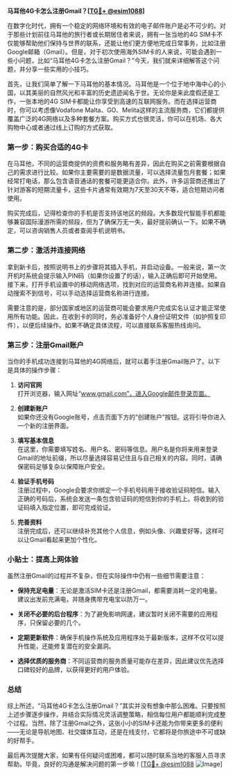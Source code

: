 **马耳他4G卡怎么注册Gmail？[[TG💪+ @esim1088](https://t.me/s/esim1088)]**

在数字化时代，拥有一个稳定的网络环境和有效的电子邮件账户是必不可少的。对于那些计划前往马耳他的旅行者或长期居住者来说，拥有一张当地的4G SIM卡不仅能够帮助他们保持与世界的联系，还能让他们更方便地完成日常事务，比如注册Google邮箱（Gmail）。但是，对于初次使用海外SIM卡的人来说，可能会遇到一些小问题，比如“马耳他4G卡怎么注册Gmail？”今天，我们就来详细解答这个问题，并分享一些实用的小技巧。

首先，让我们简单了解一下马耳他的基本情况。马耳他是一个位于地中海中心的小国，以其美丽的自然风光和丰富的历史遗迹闻名于世。无论你是来此度假还是工作，一张本地的4G SIM卡都能让你享受到高速的互联网服务。而在选择运营商时，你可以考虑像Vodafone Malta、GO、Melita这样的主流服务商，它们都提供覆盖广泛的4G网络以及多种套餐方案。购买方式也很灵活，你可以在机场、各大购物中心或者通过线上订购的方式获取。

### 第一步：购买合适的4G卡

在马耳他，不同的运营商提供的资费和服务略有差异，因此在购买之前需要根据自己的需求进行比较。如果你主要需要的是数据流量，可以选择流量包月套餐；如果经常打电话，那么包含语音通话的套餐可能更适合你。此外，许多运营商还推出了针对游客的短期流量卡，这些卡片通常有效期为7天至30天不等，适合短期访问者使用。

购买完成后，记得检查你的手机是否支持该地区的频段。大多数现代智能手机都能够兼容国际漫游所需的频段，但为了确保万无一失，最好提前确认一下。如果不确定，可以咨询销售人员或者查阅手机说明书。

### 第二步：激活并连接网络

拿到新卡后，按照说明书上的步骤将其插入手机，并启动设备。一般来说，第一次开机时系统会提示输入PIN码（如果你设置了的话），输入正确后即可开始使用。接下来，打开手机设置中的移动网络选项，找到对应的运营商名称并连接。如果自动搜索不到信号，可以手动选择运营商名称进行连接。

需要注意的是，部分国家或地区的运营商可能会要求用户完成实名认证才能正常使用所有功能。因此，在收到卡的同时，务必准备好个人身份证明文件（如护照复印件），以便后续操作。如果不确定具体流程，可以直接联系客服热线询问。

### 第三步：注册Gmail账户

当你的手机成功连接到马耳他的4G网络后，就可以着手注册Gmail账户了。以下是具体的操作步骤：

1. **访问官网**  
   打开浏览器，输入网址“www.gmail.com”，进入Google邮件登录页面。
   
2. **创建新账户**  
   如果你还没有Google账号，点击页面下方的“创建账户”按钮。这将引导你进入一个新的注册界面。

3. **填写基本信息**  
   在这里，你需要填写姓名、用户名、密码等信息。用户名是你将来用来登录Gmail的地址前缀，所以尽量选择容易记住且与自己相关的内容。同时，请确保密码足够复杂以保障账户安全。

4. **验证手机号码**  
   注册过程中，Google会要求你绑定一个手机号码用于接收验证码短信。输入正确的号码后，系统会发送一条包含验证码的短信到你的手机上。将收到的验证码填入指定位置，即可完成验证。

5. **完善资料**  
   注册完成后，还可以继续补充其他个人信息，例如头像、兴趣爱好等，这样可以让Gmail看起来更加个性化。

### 小贴士：提高上网体验

虽然注册Gmail的过程并不复杂，但在实际操作中仍有一些细节需要注意：

- **保持充足电量**：无论是激活SIM卡还是注册Gmail，都需要消耗一定的电量。建议出发前充满电，并随身携带充电宝以防万一。
  
- **关闭不必要的后台程序**：为了避免影响网速，建议暂时关闭不需要的应用程序，只保留必要的几个。

- **定期更新软件**：确保手机操作系统及应用程序处于最新版本，这样不仅可以提升性能，还能修复潜在的安全漏洞。

- **选择优质的服务商**：不同运营商的服务质量可能存在差异，因此建议优先选择口碑较好的品牌，以获得更好的用户体验。

### 总结

综上所述，“马耳他4G卡怎么注册Gmail？”其实并没有想象中那么困难。只要按照上述步骤逐步操作，并结合实际情况灵活调整策略，相信每位用户都能顺利完成整个过程。当然，除了注册Gmail之外，这张小小的SIM卡还能为你带来更多的便利——无论是导航地图、社交媒体互动，还是在线支付，它都将是你旅途中不可或缺的好帮手。

最后再次提醒大家，如果有任何疑问或困难，都可以随时联系当地的客服人员寻求帮助。毕竟，良好的沟通是解决问题的第一步嘛！[[TG💪+ @esim1088](https://t.me/s/esim1088) ![Image](https://i.postimg.cc/4NQfJmqS/Snipaste-2025-05-13-00-14-12.png)]
